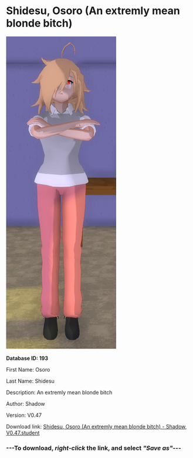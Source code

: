 # Shidesu, Osoro (An extremly mean blonde bitch)

<img src="https://raw.githubusercontent.com/Arbiter1223/Daigaku-Gurashi-Custom-Students/master/Students/Files/Shidesu%2C%20Osoro%20(An%20extremly%20mean%20blonde%20bitch).png" title="Shidesu, Osoro (An extremly mean blonde bitch) - Shadow, V0.47">

**Database ID: 193**

First Name: Osoro

Last Name: Shidesu

Description: An extremly mean blonde bitch

Author: Shadow

Version: V0.47

Download link: <a href="https://raw.githubusercontent.com/Arbiter1223/Daigaku-Gurashi-Custom-Students/master/Students/Files/Shidesu%2C%20Osoro%20(An%20extremly%20mean%20blonde%20bitch)%20-%20Shadow%2C%20V0.47.student">Shidesu, Osoro (An extremly mean blonde bitch) - Shadow, V0.47.student</a>

### ---**To download, _right-click_ the link, and select _"Save as"_**---
